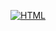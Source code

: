 [![HTML](https://img.shields.io/badge/Angular-Pac_man-FDC43E?style=for-the-badge&logo=Angular&logoColor=DD0031&labelColor=black)](https://www.dndbeyond.com/sources/phb)